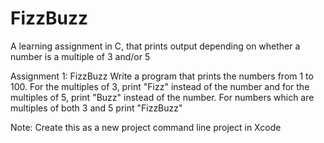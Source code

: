 # FizzBuzz
A learning assignment in C, that prints output depending on whether a number is a multiple of 3 and/or 5

Assignment 1: FizzBuzz
Write a program that prints the numbers from 1 to 100. For the multiples of 3, print "Fizz" instead of the number and for the multiples of 5, print "Buzz" instead of the number. For numbers which are multiples of both 3 and 5 print "FizzBuzz"

Note: Create this as a new project command line project in Xcode
